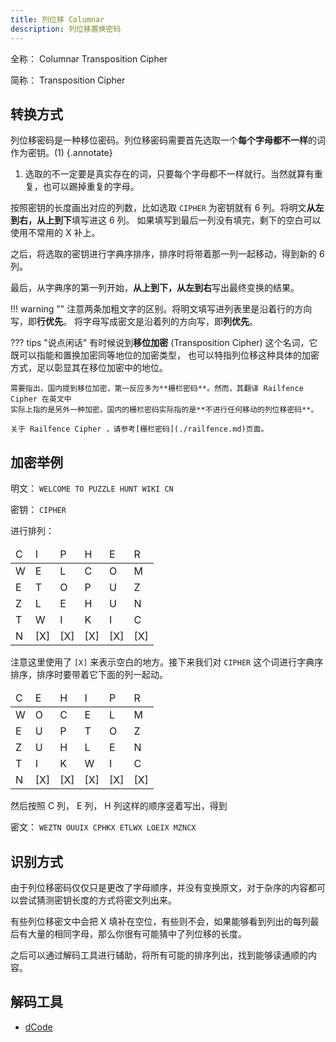 ```yaml
---
title: 列位移 Columnar
description: 列位移置换密码
---
```


全称： Columnar Transposition Cipher

简称： Transposition Cipher

## 转换方式

列位移密码是一种移位密码。列位移密码需要首先选取一个**每个字母都不一样**的词作为密钥。(1)
{.annotate}

1. 选取的不一定要是真实存在的词，只要每个字母都不一样就行。当然就算有重复，也可以踢掉重复的字母。

按照密钥的长度画出对应的列数，比如选取 `CIPHER` 为密钥就有 6 列。将明文**从左到右，从上到下**填写进这 6 列。
如果填写到最后一列没有填完，剩下的空白可以使用不常用的 X 补上。

之后，将选取的密钥进行字典序排序，排序时将带着那一列一起移动，得到新的 6 列。

最后，从字典序的第一列开始，**从上到下，从左到右**写出最终变换的结果。

!!! warning ""
    注意两条加粗文字的区别。将明文填写进列表里是沿着行的方向写，即**行优先**。
    将字母写成密文是沿着列的方向写，即**列优先**。

??? tips "说点闲话"
    有时候说到**移位加密** (Transposition Cipher) 这个名词，它既可以指能和置换加密同等地位的加密类型，
    也可以特指列位移这种具体的加密方式，足以彰显其在移位加密中的地位。

    需要指出，国内提到移位加密，第一反应多为**栅栏密码**。然而，其翻译 Railfence Cipher 在英文中
    实际上指的是另外一种加密。国内的栅栏密码实际指的是**不进行任何移动的列位移密码**。

    关于 Railfence Cipher ，请参考[栅栏密码](./railfence.md)页面。

## 加密举例

明文： `WELCOME TO PUZZLE HUNT WIKI CN`

密钥： `CIPHER`

进行排列：

<table>
    <thead>
        <tr class="table-vertical">
            <td>C</td>
            <td>I</td>
            <td>P</td>
            <td>H</td>
            <td>E</td>
            <td>R</td>
        </tr>
    </thead>
    <tbody>
        <tr class="table-vertical">
            <td>W</td>
            <td>E</td>
            <td>L</td>
            <td>C</td>
            <td>O</td>
            <td>M</td>
        </tr>
        <tr class="table-vertical">
            <td>E</td>
            <td>T</td>
            <td>O</td>
            <td>P</td>
            <td>U</td>
            <td>Z</td>
        </tr>
        <tr class="table-vertical">
            <td>Z</td>
            <td>L</td>
            <td>E</td>
            <td>H</td>
            <td>U</td>
            <td>N</td>
        </tr>
        <tr class="table-vertical">
            <td>T</td>
            <td>W</td>
            <td>I</td>
            <td>K</td>
            <td>I</td>
            <td>C</td>
        </tr>
        <tr class="table-vertical">
            <td>N</td>
            <td>[X]</td>
            <td>[X]</td>
            <td>[X]</td>
            <td>[X]</td>
            <td>[X]</td>
        </tr>
    </tbody>
</table>

注意这里使用了 `[X]` 来表示空白的地方。接下来我们对 `CIPHER` 这个词进行字典序排序，排序时要带着它下面的列一起动。

<table>
    <thead>
        <tr class="table-vertical">
            <td>C</td>
            <td>E</td>
            <td>H</td>
            <td>I</td>
            <td>P</td>
            <td>R</td>
        </tr>
    </thead>
    <tbody>
        <tr class="table-vertical">
            <td>W</td>
            <td>O</td>
            <td>C</td>
            <td>E</td>
            <td>L</td>
            <td>M</td>
        </tr>
        <tr class="table-vertical">
            <td>E</td>
            <td>U</td>
            <td>P</td>
            <td>T</td>
            <td>O</td>
            <td>Z</td>
        </tr>
        <tr class="table-vertical">
            <td>Z</td>
            <td>U</td>
            <td>H</td>
            <td>L</td>
            <td>E</td>
            <td>N</td>
        </tr>
        <tr class="table-vertical">
            <td>T</td>
            <td>I</td>
            <td>K</td>
            <td>W</td>
            <td>I</td>
            <td>C</td>
        </tr>
        <tr class="table-vertical">
            <td>N</td>
            <td>[X]</td>
            <td>[X]</td>
            <td>[X]</td>
            <td>[X]</td>
            <td>[X]</td>
        </tr>
    </tbody>
</table>

然后按照 C 列， E 列， H 列这样的顺序竖着写出，得到

密文： `WEZTN OUUIX CPHKX ETLWX LOEIX MZNCX`

## 识别方式

由于列位移密码仅仅只是更改了字母顺序，并没有变换原文，对于杂序的内容都可以尝试猜测密钥长度的方式将密文列出来。

有些列位移密文中会把 X 填补在空位，有些则不会，如果能够看到列出的每列最后有大量的相同字母，那么你很有可能猜中了列位移的长度。

之后可以通过解码工具进行辅助，将所有可能的排序列出，找到能够读通顺的内容。

## 解码工具

- [dCode](https://www.dcode.fr/columnar-transposition-cipher)
